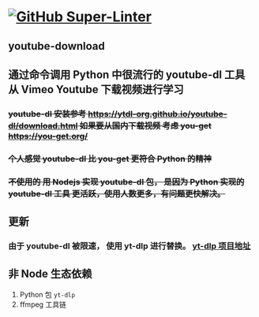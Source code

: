 # [![GitHub Super-Linter](https://github.com/luojiyin1987/youtube-download/workflows/Lint%20Code%20Base/badge.svg)](https://github.com/marketplace/actions/super-linter)

## youtube-download

## 通过命令调用 Python 中很流行的 youtube-dl 工具 从 Vimeo Youtube 下载视频进行学习

### ~~youtube-dl 安装参考 <https://ytdl-org.github.io/youtube-dl/download.html> 如果要从国内下载视频 考虑 you-get <https://you-get.org/>~~

### ~~个人感觉 youtube-dl 比 you-get 更符合 Python 的精神~~

### ~~不使用的 用 Nodejs 实现 youtube-dl 包， 是因为 Python 实现的 youtube-dl 工具 更活跃，使用人数更多，有问题更快解决。~~

## 更新

### 由于 youtube-dl 被限速， 使用 yt-dlp 进行替换。 [yt-dlp 项目地址](https://github.com/yt-dlp/yt-dlp)

## 非 Node 生态依赖

1. Python 包 `yt-dlp`
2. ffmpeg 工具链
